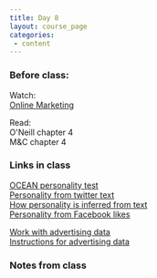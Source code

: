 ```yaml
---
title: Day 8
layout: course_page
categories:
 - content
---
```


### Before class:

Watch:  
[Online Marketing](https://www.youtube.com/watch?v=6bG5ps5KdDo)

Read:  
O'Neill chapter 4  
M&C chapter 4

### Links in class
[OCEAN personality test](https://ocean.cambridgeanalytica.org/)  
[Personality from twitter text](https://personality-insights-livedemo.mybluemix.net/)  
[How personality is inferred from text](https://console.bluemix.net/docs/services/personality-insights/science.html#researchInfer)  
[Personality from Facebook likes](https://applymagicsauce.com/)

[Work with advertising data](http://104.236.197.250/shiny/radiant/inst/app/)  
[Instructions for advertising data](../day8inclass)


### Notes from class
